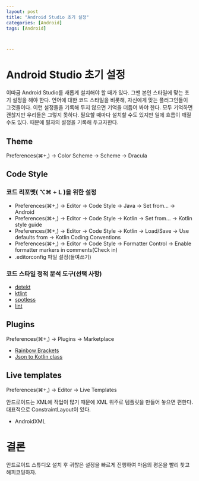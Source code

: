 ```yaml
---
layout: post
title: "Android Studio 초기 설정"
categories: [Android]
tags: [Android]



---
```


# Android Studio 초기 설정

이따금 Android Studio를 새롭게 설치해야 할 때가 있다. 그땐 본인 스타일에 맞는 초기 설정을 해야 한다.  언어에 대한 코드 스타일을 비롯해, 자신에게 맞는 플러그인들이 그것들이다. 이런 설정들을 기록해 두지 않으면 기억을 더듬어 봐야 한다. 모두 기억하면 괜찮지만 우리들은 그렇지 못하다. 필요할 때마다 설치할 수도 있지만 일에 흐름이 깨질수도 있다. 때문에 필자의 설정을 기록해 두고자한다.

## Theme

Preferences(⌘+,) -> Color Scheme -> Scheme -> Dracula

## Code Style

### 코드 리포멧( ⌥⌘ + L )을 위한 설정

- Preferences(⌘+,) -> Editor -> Code Style -> Java -> Set from... -> Android
- Preferences(⌘+,) -> Editor -> Code Style -> Kotlin -> Set from... -> Kotlin style guide
- Preferences(⌘+,) -> Editor -> Code Style -> Kotlin -> Load/Save -> Use defaults from -> Kotlin Coding Conventions
- Preferences(⌘+,) -> Editor -> Code Style -> Formatter Control -> Enable formatter markers in comments(Check in)
- .editorconfig 파일 설정(들여쓰기)

### 코드 스타일 정적 분석 도구(선택 사항)

- [detekt](https://github.com/arturbosch/detekt)
- [ktlint](https://github.com/pinterest/ktlint)
- [spotless](https://github.com/diffplug/spotless)
- [lint](https://developer.android.com/studio/write/lint)

## Plugins

Preferences(⌘+,) -> Plugins -> Marketplace

- [Rainbow Brackets](https://plugins.jetbrains.com/plugin/10080-rainbow-brackets/)
- [Json to Kotlin class](https://plugins.jetbrains.com/plugin/9960-json-to-kotlin-class-jsontokotlinclass-/)

## Live templates

Preferences(⌘+,) -> Editor -> Live Templates

안드로이드는 XML에 작업이 많기 때문에 XML 위주로 템플릿을 만들어 놓으면 편한다. 대표적으로 ConstraintLayout이 있다.

- AndroidXML

# 결론

안드로이드 스튜디오 설치 후 귀찮은 설정을 빠르게 진행하여 마음의 평온을 빨리 찾고 해피코딩하자.